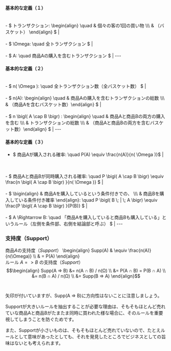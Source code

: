 #### 基本的な定義（１）
<br>
- $ トランザクション: \begin{align} \quad & 個々の客の1回の買い物 \\\ & （バスケット） \end{align} $ |
<br>
<br>
- $ \Omega: \quad 全トランザクション $ |
<br>
<br>
- $ A: \quad 商品Aの購入を含むトランザクション $ |
---

#### 基本的な定義（２）
<br>
- $ n( \Omega ): \quad 全トランザクション数（全バスケット数） $ |
<br>
<br>
- $ n(A): \begin{align} \quad & 商品Aの購入を含むトランザクションの総数 \\\ & （商品Aを含むバスケット数）\end{align} $ |
<br>
<br>
- $ n \bigl( A \cap B \bigr) : \begin{align} \quad & 商品Aと商品Bの両方の購入を含む \\\ & トランザクションの総数 \\\ & （商品Aと商品Bの両方を含むバスケット数）\end{align} $ |
---

#### 基本的な定義（３）
- $ 商品Aが購入される確率: \quad P(A) \equiv \frac{n(A)}{n( \Omega )}$ |
<br>
<br>
- $ 商品Aと商品Bが同時購入される確率: \quad P \bigl( A \cap B \bigr) \equiv \frac{n \bigl( A \cap B \bigr) }{n( \Omega )} $ |
<br>
<br>
- $ \bigin{align} & 商品Aを購入しているという条件付きでの、 \\\ & 商品Bを購入している条件付き確率 \end{align}: \quad P \bigl( B \; | \; A \bigr) \equiv \frac{P \bigl( A \cap B \bigr) }{P(B)} $ |
<br>
<br>
- $ A \Rightarrow B: \quad 「商品Aを購入していると商品Bも購入している」というルール（左側を条件部、右側を結論部と呼ぶ） $ |
---

### 支持度（Support）
商品$A$の支持度（$Support$）
\begin{align} Supp(A) & \equiv \frac{n(A)}{n(\Omega)} \\\ & = P(A) \end{align}
<br>
ルール $A => B$ の支持度（$Support$）
$$\begin{align}
Supp(A => B) &= n(A ∩ B) / n(Ω) \\
&= P(A ∩ B) = P(B ∩ A) \\
&= n(B ∩ A) / n(Ω) \\
&= Supp(B => A)
\end{align}$$
<br>
<br>
矢印が付いていますが、Supp(A => B)に方向性はないことに注意しましょう。

Supportが大きいルールを抽出することが必要な理由は、そもそもほとんど売れていな商品Aと商品Bがたまたま同時に買われた様な場合に、そのルールを重要視してしまうことを防ぐためです。

また、Supportが小さいものは、そもそもほとんど売れていないので、たとえルールとして意味があったとしても、それを発見したところでビジネスとしての旨味はないとも考えられます。
